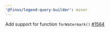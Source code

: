 ```yaml
---
'@finos/legend-query-builder': minor
---
```


Add support for function `forWatermark()` [#1564](https://github.com/finos/legend-studio/issues/1564)

